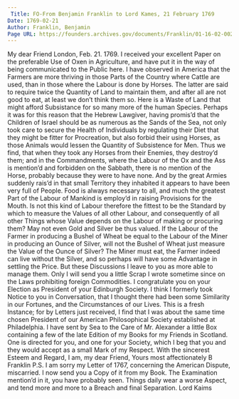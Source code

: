 ```yaml
---
 Title: FO-From Benjamin Franklin to Lord Kames, 21 February 1769
Date: 1769-02-21
Author: Franklin, Benjamin
Page URL: https://founders.archives.gov/documents/Franklin/01-16-02-0028
---
```


My dear Friend
London, Feb. 21. 1769.
I received your excellent Paper on the preferable Use of Oxen in Agriculture, and have put it in the way of being communicated to the Public here. I have observed in America that the Farmers are more thriving in those Parts of the Country where Cattle are used, than in those where the Labour is done by Horses. The latter are said to require twice the Quantity of Land to maintain them, and after all are not good to eat, at least we don’t think them so. Here is a Waste of Land that might afford Subsistance for so many more of the human Species. Perhaps it was for this reason that the Hebrew Lawgiver, having promis’d that the Children of Israel should be as numerous as the Sands of the Sea, not only took care to secure the Health of Individuals by regulating their Diet that they might be fitter for Procreation, but also forbid their using Horses, as those Animals would lessen the Quantity of Subsistence for Men. Thus we find, that when they took any Horses from their Enemies, they destroy’d them; and in the Commandments, where the Labour of the Ox and the Ass is mention’d and forbidden on the Sabbath, there is no mention of the Horse, probably because they were to have none. And by the great Armies suddenly rais’d in that small Territory they inhabited it appears to have been very full of People.
Food is always necessary to all, and much the greatest Part of the Labour of Mankind is employ’d in raising Provisions for the Mouth. Is not this kind of Labour therefore the fittest to be the Standard by which to measure the Values of all other Labour, and consequently of all other Things whose Value depends on the Labour of making or procuring them? May not even Gold and Silver be thus valued. If the Labour of the Farmer in producing a Bushel of Wheat be equal to the Labour of the Miner in producing an Ounce of Silver, will not the Bushel of Wheat just measure the Value of the Ounce of Silver? The Miner must eat, the Farmer indeed can live without the Silver, and so perhaps will have some Advantage in settling the Price. But these Discussions I leave to you as more able to manage them. Only I will send you a little Scrap I wrote sometime since on the Laws prohibiting foreign Commodities.
I congratulate you on your Election as President of your Edinburgh Society. I think I formerly took Notice to you in Conversation, that I thought there had been some Similarity in our Fortunes, and the Circumstances of our Lives. This is a fresh Instance; for by Letters just received, I find that I was about the same time chosen President of our American Philosophical Society established at Philadelphia.
I have sent by Sea to the Care of Mr. Alexander a little Box containing a few of the late Edition of my Books for my Friends in Scotland. One is directed for you, and one for your Society, which I beg that you and they would accept as a small Mark of my Respect. With the sincerest Esteem and Regard, I am, my dear Friend, Yours most affectionately
B Franklin
P.S. I am sorry my Letter of 1767, concerning the American Dispute, miscarried. I now send you a Copy of it from my Book. The Examination mention’d in it, you have probably seen. Things daily wear a worse Aspect, and tend more and more to a Breach and final Separation.
Lord Kaims

